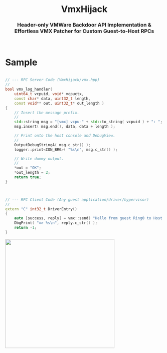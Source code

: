 <p align="center">
  <h1 align="center">VmxHijack</h1>
  <h3><p align="center">
    Header-only VMWare Backdoor API Implementation & Effortless VMX Patcher for Custom Guest-to-Host RPCs
  </p></h3>
  </br>
</p>

# Sample

```cpp

// --- RPC Server Code (VmxHijack/vmx.hpp)
//
bool vmx_log_handler(
	uint64_t vcpuid, void* vcpuctx,
	const char* data, uint32_t length,
	const void** out, uint32_t* out_length )
{
    // Insert the message prefix.
    //
	std::string msg = "[vmx] vcpu-" + std::to_string( vcpuid ) + ": ";
	msg.insert( msg.end(), data, data + length );

	// Print onto the host console and DebugView.
	//
	OutputDebugStringA( msg.c_str() );
	logger::print<CON_BRG>( "%s\n", msg.c_str() );

	// Write dummy output.
	//
	*out = "OK";
	*out_length = 2;
	return true;
}



// --- RPC Client Code (Any guest application/driver/hypervisor)
//
extern "C" int32_t DriverEntry()
{
	auto [success, reply] = vmx::send( "Hello from guest Ring0 to Host!" );
	DbgPrint( "=> %s\n", reply.c_str() );
	return -1;
}
```

<img height="348" src="https://github.com/rtyuiow/vmware-backdoor/blob/master/vmx.png">
